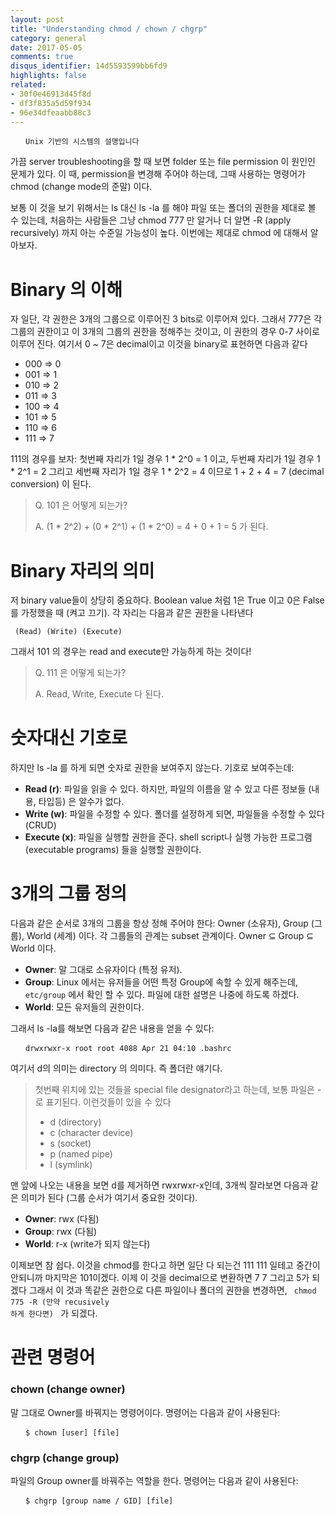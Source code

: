 ```yaml
---
layout: post
title: "Understanding chmod / chown / chgrp"
category: general
date: 2017-05-05
comments: true
disqus_identifier: 14d5593599bb6fd9
highlights: false
related:
- 30f0e46913d45f8d
- df3f835a5d59f934
- 96e34dfeaabb88c3
---
```


<pre>
  <code> Unix 기반의 시스템의 설명입니다 </code>
</pre>

가끔 server troubleshooting을 할 때 보면 folder 또는 file permission 이 원인인 문제가 있다. 이 때, permission을 변경해 주어야 하는데, 그때 사용하는 명령어가 chmod (change mode의 준말) 이다.

보통 이 것을 보기 위해서는 ls 대신 ls -la 를 해야 파일 또는 폴더의 권한을 제대로 볼 수 있는데, 처음하는 사람들은 그냥 chmod 777 만 알거나 더 알면 -R (apply recursively) 까지 아는 수준일 가능성이 높다. 이번에는 제대로 chmod 에 대해서 알아보자.

<h1> Binary 의 이해 </h1>

자 일단, 각 권한은 3개의 그룹으로 이루어진 3 bits로 이루어져 있다. 그래서 777은 각 그룹의 권한이고 이 3개의 그룹의 권한을 정해주는 것이고, 이 권한의 경우 0-7 사이로 이루어 진다. 여기서 0 ~ 7은 decimal이고 이것을 binary로 표현하면 다음과 같다

<ul>
  <li> 000 => 0 </li>
  <li> 001 => 1 </li>
  <li> 010 => 2 </li>
  <li> 011 => 3 </li>
  <li> 100 => 4 </li>
  <li> 101 => 5 </li>
  <li> 110 => 6 </li>
  <li> 111 => 7 </li>
</ul>

111의 경우를 보자: 첫번째  자리가 1일 경우 1 * 2^0 = 1 이고, 두번째 자리가 1일 경우 1 * 2^1 = 2 그리고 세번째 자리가 1일 경우 1 * 2^2 = 4 이므로 1 + 2 + 4 = 7 (decimal conversion) 이 된다.

<blockquote>
<p>Q. 101 은 어떻게 되는가?</p>
<p>A. (1 * 2^2) + (0 * 2^1) + (1 * 2^0) = 4 + 0 + 1 = 5 가 된다.</p>
</blockquote>

<h1> Binary 자리의 의미 </h1>

저 binary value들이 상당히 중요하다. Boolean value 처럼 1은 True 이고 0은 False를 가정했을 때 (켜고 끄기). 각 자리는 다음과 같은 권한을 나타낸다

<code> (Read) (Write) (Execute) </code>

그래서 101 의 경우는 read and execute만 가능하게 하는 것이다!

<blockquote>
<p>Q. 111 은 어떻게 되는가?</p>
<p>A. Read, Write, Execute 다 된다.</p>
</blockquote>

<h1> 숫자대신 기호로 </h1>

하지만 ls -la 를 하게 되면 숫자로 권한을 보여주지 않는다. 기호로 보여주는데:

<ul>
  <li> <b>Read (r)</b>: 파일을 읽을 수 있다. 하지만, 파일의 이름을 알 수 있고 다른 정보들 (내용, 타입등) 은 알수가 없다.</li>
  <li> <b>Write (w)</b>: 파일을 수정할 수 있다. 폴더를 설정하게 되면, 파일들을 수정할 수 있다 (CRUD) </li>
  <li> <b>Execute (x)</b>: 파일을 실행할 권한을 준다. shell script나 실행 가능한 프로그램 (executable programs) 들을 실행할 권한이다. </li>
</ul>

<h1> 3개의 그룹 정의 </h1>

다음과 같은 순서로 3개의 그룹을 항상 정해 주어야 한다: Owner (소유자), Group (그룹), World (세계) 이다. 각 그룹들의 관계는 subset 관계이다. Owner ⊆ Group ⊆ World 이다.

<ul>
  <li> <b>Owner</b>: 말 그대로 소유자이다 (특정 유저). </li>
  <li> <b>Group</b>: Linux 에서는 유저들을 어떤 특정 Group에 속할 수 있게 해주는데, <code>etc/group</code> 에서 확인 할 수 있다. 파일에 대한 설명은 나중에 하도록 하겠다. </li>
  <li> <b>World</b>: 모든 유저들의 권한이다.  </li>
</ul>

그래서 ls -la를 해보면 다음과 같은 내용을 얻을 수 있다:

<pre>
  <code> drwxrwxr-x root root 4088 Apr 21 04:10 .bashrc </code>
</pre>

여기서 d의 의미는 directory 의 의미다. 즉 폴더란 얘기다.

<blockquote>
  첫번째 위치에 있는 것들을 special file designator라고 하는데, 보통 파일은 -로 표기된다. 이런것들이 있을 수 있다
  <ul>
    <li> d (directory) </li>
    <li> c (character device) </li>
    <li> s (socket) </li>
    <li> p (named pipe) </li>
    <li> l (symlink) </li>
  </ul>
</blockquote>

맨 앞에 나오는 내용을 보면 d를 제거하면 rwxrwxr-x인데, 3개씩 잘라보면 다음과 같은 의미가 된다 (그룹 순서가 여기서 중요한 것이다).

<ul>
  <li> <b>Owner</b>: rwx (다됨) </li>
  <li> <b>Group</b>: rwx (다됨) </li>
  <li> <b>World</b>: r-x (write가 되지 않는다) </li>
</ul>

이제보면 참 쉽다. 이것을 chmod를 한다고 하면 일단 다 되는건 111 111 일테고 중간이 안되니까 마지막은 101이겠다. 이제 이 것을 decimal으로 변환하면 7 7 그리고 5가 되겠다 그래서 이 것과 똑같은 권한으로 다른 파일이나 폴더의 권한을 변경하면, <code> chmod 775 -R (만약 recusively 하게 한다면) </code> 가 되겠다.

<h1> 관련 명령어 </h1>

<h3> chown (change owner) </h3>

말 그대로 Owner를 바꿔지는 명령어이다. 명령어는 다음과 같이 사용된다:

<pre>
  <code> $ chown [user] [file] </code>
</pre>

<h3> chgrp (change group) </h3>

파일의 Group owner를 바꿔주는 역할을 한다. 명령어는 다음과 같이 사용된다:

<pre>
  <code> $ chgrp [group name / GID] [file] </code>
</pre>

